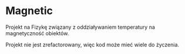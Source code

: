 # Magnetic
Projekt na Fizykę związany z oddziaływaniem temperatury na magnetyczność obiektów. 

Projekt nie jest zrefactorowany, więc kod może mieć wiele do życzenia.

